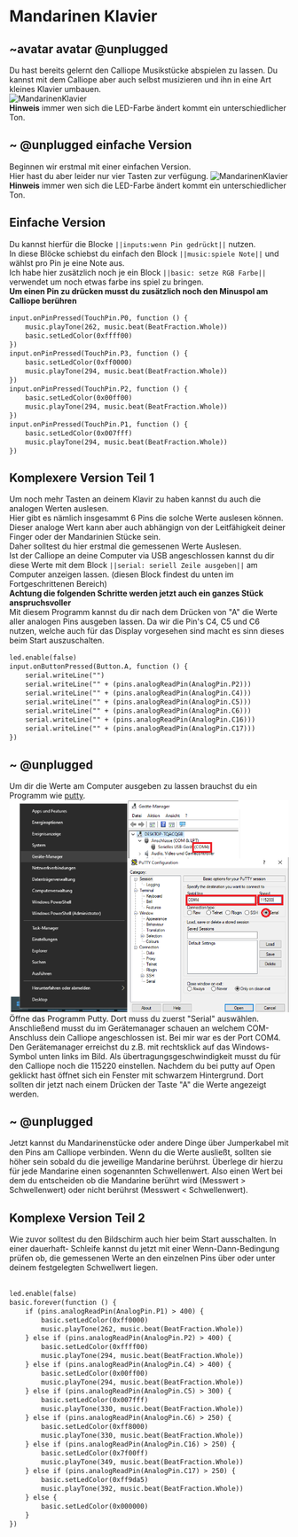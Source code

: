 # Mandarinen Klavier
## ~avatar avatar @unplugged
Du hast bereits gelernt den Calliope Musikstücke abspielen zu lassen. 
Du kannst mit dem Calliope aber auch selbst musizieren und ihn in eine Art kleines Klavier umbauen.<br>
![MandarinenKlavier](https://github.com/r00b1nh00d/mandarinenklavier/blob/master/mandarine2.gif?raw=true) <br>
**Hinweis** immer wen sich die LED-Farbe ändert kommt ein unterschiedlicher Ton.

## ~ @unplugged einfache Version
Beginnen wir erstmal mit einer einfachen Version. <br>
Hier hast du aber leider nur vier Tasten zur verfügung. 
![MandarinenKlavier](https://github.com/r00b1nh00d/mandarinenklavier/blob/master/Mandarine1.gif?raw=true) <br>
**Hinweis** immer wen sich die LED-Farbe ändert kommt ein unterschiedlicher Ton.


## Einfache Version
Du kannst hierfür die Blocke ``||inputs:wenn Pin gedrückt||`` nutzen.<br>
In diese Blöcke schiebst du einfach den Block ``||music:spiele Note||`` und wählst pro Pin je eine Note aus. <br>
Ich habe hier zusätzlich noch je ein Block ``||basic: setze RGB Farbe||`` verwendet um noch etwas farbe ins spiel zu bringen. <br>
**Um einen Pin zu drücken musst du zusätzlich noch den Minuspol am Calliope berühren** 

```blocks
input.onPinPressed(TouchPin.P0, function () {
    music.playTone(262, music.beat(BeatFraction.Whole))
    basic.setLedColor(0xffff00)
})
input.onPinPressed(TouchPin.P3, function () {
    basic.setLedColor(0xff0000)
    music.playTone(294, music.beat(BeatFraction.Whole))
})
input.onPinPressed(TouchPin.P2, function () {
    basic.setLedColor(0x00ff00)
    music.playTone(294, music.beat(BeatFraction.Whole))
})
input.onPinPressed(TouchPin.P1, function () {
    basic.setLedColor(0x007fff)
    music.playTone(294, music.beat(BeatFraction.Whole))
})

```

## Komplexere Version Teil 1
Um noch mehr Tasten an deinem Klavir zu haben kannst du auch die analogen Werten auslesen. <br>
Hier gibt es nämlich insgesammt 6 Pins die solche Werte auslesen können. <br>
Dieser analoge Wert kann aber auch abhängign von der Leitfähigkeit deiner Finger oder der Mandarinien Stücke sein. <br>
Daher solltest du hier erstmal die gemessenen Werte Auslesen. <br>
Ist der Calliope an deine Computer via USB angeschlossen kannst du dir diese Werte mit dem Block ``||serial: seriell Zeile ausgeben||`` am Computer anzeigen lassen. (diesen Block findest du unten im Fortgeschrittenen Bereich) <br>
**Achtung die folgenden Schritte werden jetzt auch ein ganzes Stück anspruchsvoller** <br>
Mit diesem Programm kannst du dir nach dem Drücken von "A" die Werte aller analogen Pins ausgeben lassen. Da wir die Pin's C4, C5 und C6 nutzen, welche auch für das Display vorgesehen sind macht es sinn dieses beim Start auszuschalten.

```blocks
led.enable(false)
input.onButtonPressed(Button.A, function () {
    serial.writeLine("")
    serial.writeLine("" + (pins.analogReadPin(AnalogPin.P2)))
    serial.writeLine("" + (pins.analogReadPin(AnalogPin.C4)))
    serial.writeLine("" + (pins.analogReadPin(AnalogPin.C5)))
    serial.writeLine("" + (pins.analogReadPin(AnalogPin.C6)))
    serial.writeLine("" + (pins.analogReadPin(AnalogPin.C16)))
    serial.writeLine("" + (pins.analogReadPin(AnalogPin.C17)))
})

```

## ~ @unplugged
Um dir die Werte am Computer ausgeben zu lassen brauchst du ein Programm wie [putty](https://www.putty.org/). <br>
![puttyNutzen](https://github.com/r00b1nh00d/mandarinenklavier/blob/master/Puttynutzen.png?raw=true) <br>
Öffne das Programm Putty. Dort muss du zuerst "Serial" auswählen. Anschließend musst du im Gerätemanager schauen an welchem COM-Anschluss dein Calliope angeschlossen ist. Bei mir war es der Port COM4. Den Gerätemanager erreichst du z.B. mit rechtsklick auf das Windows-Symbol unten links im Bild. Als übertragungsgeschwindigkeit musst du für den Calliope noch die 115220 einstellen. Nachdem du bei putty auf Open geklickt hast öffnet sich ein Fenster mit schwarzem Hintergrund. Dort sollten dir jetzt nach einem Drücken der Taste "A" die Werte angezeigt werden.

## ~ @unplugged
Jetzt kannst du Mandarinenstücke oder andere Dinge über Jumperkabel mit den Pins am Calliope verbinden.
Wenn du die Werte ausließt, sollten sie höher sein sobald du die jeweilige Mandarine berührst. Überlege dir hierzu für jede Mandarine einen sogenannten Schwellenwert. Also einen Wert bei dem du entscheiden ob die Mandarine berührt wird (Messwert > Schwellenwert) oder nicht berührst (Messwert < Schwellenwert). 

## Komplexe Version Teil 2
Wie zuvor solltest du den Bildschirm auch hier beim Start ausschalten. In einer dauerhaft- Schleife kannst du jetzt mit einer Wenn-Dann-Bedingung prüfen ob, die gemessenen Werte an den einzelnen Pins über oder unter deinem festgelegten Schwellwert liegen.

```blocks

led.enable(false)
basic.forever(function () {
    if (pins.analogReadPin(AnalogPin.P1) > 400) {
        basic.setLedColor(0xff0000)
        music.playTone(262, music.beat(BeatFraction.Whole))
    } else if (pins.analogReadPin(AnalogPin.P2) > 400) {
        basic.setLedColor(0xffff00)
        music.playTone(294, music.beat(BeatFraction.Whole))
    } else if (pins.analogReadPin(AnalogPin.C4) > 400) {
        basic.setLedColor(0x00ff00)
        music.playTone(294, music.beat(BeatFraction.Whole))
    } else if (pins.analogReadPin(AnalogPin.C5) > 300) {
        basic.setLedColor(0x007fff)
        music.playTone(330, music.beat(BeatFraction.Whole))
    } else if (pins.analogReadPin(AnalogPin.C6) > 250) {
        basic.setLedColor(0xff8000)
        music.playTone(330, music.beat(BeatFraction.Whole))
    } else if (pins.analogReadPin(AnalogPin.C16) > 250) {
        basic.setLedColor(0x7f00ff)
        music.playTone(349, music.beat(BeatFraction.Whole))
    } else if (pins.analogReadPin(AnalogPin.C17) > 250) {
        basic.setLedColor(0xff9da5)
        music.playTone(392, music.beat(BeatFraction.Whole))
    } else {
        basic.setLedColor(0x000000)
    }
})

```
